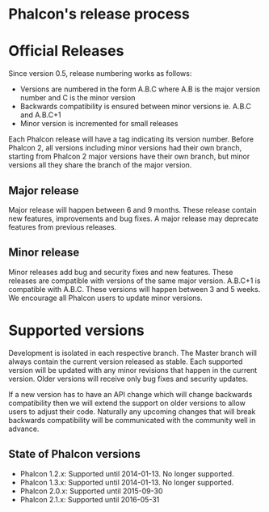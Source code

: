 Phalcon's release process
=========================

# Official Releases

Since version 0.5, release numbering works as follows:

* Versions are numbered in the form A.B.C where A.B is the major version number
  and C is the minor version  
* Backwards compatibility is ensured between minor versions ie. A.B.C and A.B.C+1
* Minor version is incremented for small releases

Each Phalcon release will have a tag indicating its version number.
Before Phalcon 2, all versions including minor versions had their own branch,
starting from Phalcon 2 major versions have their own branch, but minor
versions all they share the branch of the major version.

## Major release

Major release will happen between 6 and 9 months. These release contain
new features, improvements and bug fixes. A major release may deprecate
features from previous releases.

## Minor release

Minor releases add bug and security fixes and new features. These releases
are compatible with versions of the same major version. A.B.C+1 is compatible
with A.B.C. These versions will happen between 3 and 5 weeks. We encourage
all Phalcon users to update minor versions.

# Supported versions

Development is isolated in each respective branch. The Master branch will always 
contain the current version released as stable. Each supported version will be 
updated with any minor revisions that happen in the current version. Older 
versions will receive only bug fixes and security updates.

If a new version has to have an API change which will change backwards compatibility 
then we will extend the support on older versions to allow users to adjust their 
code. Naturally any upcoming changes that will break backwards compatibility 
will be communicated with the community well in advance.

## State of Phalcon versions

* Phalcon 1.2.x: Supported until 2014-01-13. No longer supported.
* Phalcon 1.3.x: Supported until 2014-01-13. No longer supported.
* Phalcon 2.0.x: Supported until 2015-09-30
* Phalcon 2.1.x: Supported until 2016-05-31
